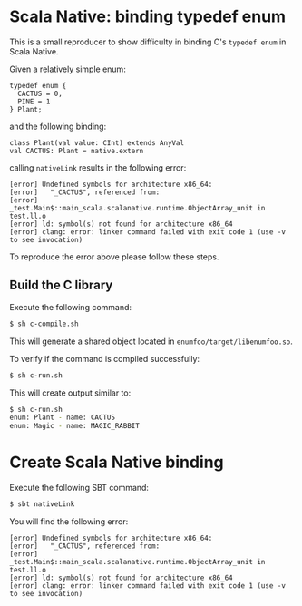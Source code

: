 # Scala Native: binding typedef enum

This is a small reproducer to show difficulty in binding C's `typedef enum` in Scala Native.

Given a relatively simple enum:

```
typedef enum {
  CACTUS = 0,
  PINE = 1
} Plant;
```

and the following binding:

```
class Plant(val value: CInt) extends AnyVal
val CACTUS: Plant = native.extern
```

calling `nativeLink` results in the following error:

```
[error] Undefined symbols for architecture x86_64:
[error]   "_CACTUS", referenced from:
[error]       _test.Main$::main_scala.scalanative.runtime.ObjectArray_unit in test.ll.o
[error] ld: symbol(s) not found for architecture x86_64
[error] clang: error: linker command failed with exit code 1 (use -v to see invocation)
```

To reproduce the error above please follow these steps.

## Build the C library

Execute the following command:

```bash
$ sh c-compile.sh
```

This will generate a shared object located in `enumfoo/target/libenumfoo.so`.

To verify if the command is compiled successfully:

```bash
$ sh c-run.sh
```

This will create output similar to:

```bash
$ sh c-run.sh
enum: Plant - name: CACTUS
enum: Magic - name: MAGIC_RABBIT
```

# Create Scala Native binding

Execute the following SBT command:

```bash
$ sbt nativeLink
```

You will find the following error:

```
[error] Undefined symbols for architecture x86_64:
[error]   "_CACTUS", referenced from:
[error]       _test.Main$::main_scala.scalanative.runtime.ObjectArray_unit in test.ll.o
[error] ld: symbol(s) not found for architecture x86_64
[error] clang: error: linker command failed with exit code 1 (use -v to see invocation)
```